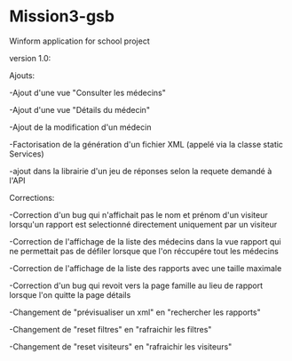 # Mission3-gsb
Winform application for school project

version 1.0:

Ajouts:

  -Ajout d'une vue "Consulter les médecins"
  
  -Ajout d'une vue "Détails du médecin"
  
  -Ajout de la modification d'un médecin
  
  -Factorisation de la génération d'un fichier XML (appelé via la classe static Services)
  
  -ajout dans la librairie d'un jeu de réponses selon la requete demandé à l'API
  
 
Corrections:

  -Correction d'un bug qui n'affichait pas le nom et prénom d'un visiteur lorsqu'un rapport est selectionné directement uniquement par un visiteur
  
  -Correction de l'affichage de la liste des médecins dans la vue rapport qui ne permettait pas de défiler lorsque que l'on réccupére tout les médecins
  
  -Correction de l'affichage de la liste des rapports avec une taille maximale
  
  -Correction d'un bug qui revoit vers la page famille au lieu de rapport lorsque l'on quitte la page détails
  
  -Changement de "prévisualiser un xml" en "rechercher les rapports"
  
  -Changement de "reset filtres" en "rafraichir les filtres"
  
  -Changement de "reset visiteurs" en "rafraichir les visiteurs"
  
